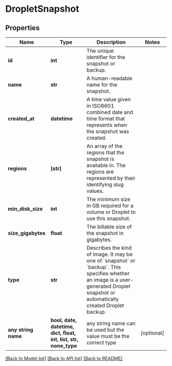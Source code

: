 # DropletSnapshot


## Properties
Name | Type | Description | Notes
------------ | ------------- | ------------- | -------------
**id** | **int** | The unique identifier for the snapshot or backup. | 
**name** | **str** | A human-readable name for the snapshot. | 
**created_at** | **datetime** | A time value given in ISO8601 combined date and time format that represents when the snapshot was created. | 
**regions** | **[str]** | An array of the regions that the snapshot is available in. The regions are represented by their identifying slug values. | 
**min_disk_size** | **int** | The minimum size in GB required for a volume or Droplet to use this snapshot. | 
**size_gigabytes** | **float** | The billable size of the snapshot in gigabytes. | 
**type** | **str** | Describes the kind of image. It may be one of &#x60;snapshot&#x60; or &#x60;backup&#x60;. This specifies whether an image is a user-generated Droplet snapshot or automatically created Droplet backup. | 
**any string name** | **bool, date, datetime, dict, float, int, list, str, none_type** | any string name can be used but the value must be the correct type | [optional]

[[Back to Model list]](../README.md#documentation-for-models) [[Back to API list]](../README.md#documentation-for-api-endpoints) [[Back to README]](../README.md)


